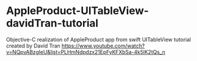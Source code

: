 # AppleProduct-UITableView-davidTran-tutorial
Objective-C realization of AppleProduct app from swift UITableView tutorial created by David Tran 
https://www.youtube.com/watch?v=NQpvABzgIeU&list=PLHmNdpdzx21EpFyKFXbSa-4k5lK2tQs_n
